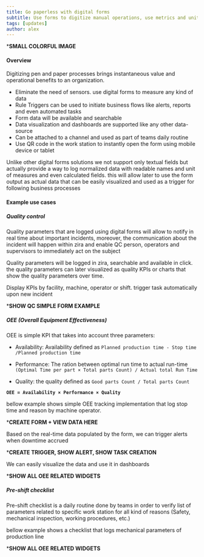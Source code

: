 ```yaml
---
title: Go paperless with digital forms
subtitle: Use forms to digitize manual operations, use metrics and unit of measures in order to trigger alerts and visualize your data
tags: [updates]
author: alex
---
```


*****SMALL COLORFUL IMAGE****


#### Overview

Digitizing pen and paper processes brings instantaneous value and operational benefits to an organization.

- Eliminate the need of sensors. use digital forms to measure any kind of data
- Rule Triggers can be used to initiate business flows like alerts, reports and even automated tasks 
- Form data will be available and searchable 
- Data visualization and dashboards are supported like any other data-source
- Can be attached to a channel and used as part of teams daily routine
- Use QR code in the work station to instantly open the form using mobile device or tablet

Unlike other digital forms solutions we not support only textual fields but actually provide a way to log normalized data with readable names and unit of measures and even calculated fields. this will allow later to use the form output as actual data that can be easily visualized and used as a trigger for following business processes

#### Example use cases

##### Quality control
Quality parameters that are logged using digital forms will allow to notify in real time about important incidents, moreover, the communication about the incident will happen within zira and enable QC person, operators and supervisors to immediately act on the subject

Quality parameters will be logged in zira, searchable and available in click. the quality parameters can later visualized as quality KPIs or charts that show the quality parameters over time. 

Display KPIs by facility, machine, operator or shift. trigger task automatically upon new incident 

*****SHOW QC SIMPLE FORM EXAMPLE****

##### OEE (Overall Equipment Effectiveness) 

OEE is simple KPI that takes into account three parameters:
- Availability: 
  Availability defined as `Planned production time - Stop time /Planned production time`

- Performance:
  The ration between optimal run time to actual run-time `(Optimal Time per part × Total parts Count) / Actual total Run Time`

- Quality:
    the quality defined as `Good parts Count / Total parts Count`

**`OEE = Availability × Performance × Quality`**

bellow example shows simple OEE tracking implementation that log stop time and reason by machine operator. 


*****CREATE FORM + VIEW DATA HERE****

Based on the real-time data populated by the form, we can trigger alerts when downtime accrued 


*****CREATE TRIGGER, SHOW ALERT, SHOW TASK CREATION****

We can easily visualize the data and use it in dashboards

*****SHOW ALL OEE RELATED WIDGETS****

##### Pre-shift checklist

Pre-shift checklist is a daily routine done by teams in order to verify list of parameters related to specific work station for all kind of reasons (Safety, mechanical inspection, working procedures, etc.) 

bellow example shows a checklist that logs mechanical parameters of production line

*****SHOW ALL OEE RELATED WIDGETS****


